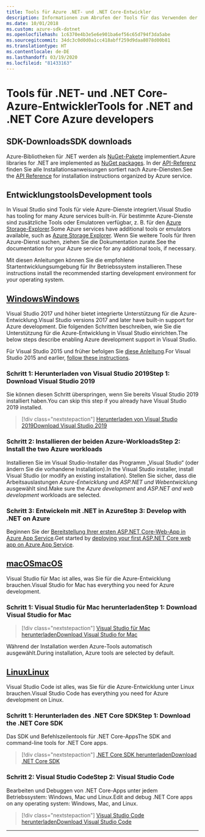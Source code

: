 ```yaml
---
title: Tools für Azure .NET- und .NET Core-Entwickler
description: Informationen zum Abrufen der Tools für das Verwenden der Azure .NET-Bibliotheken in einer Windows-, Linux- oder Mac-Umgebung
ms.date: 10/01/2018
ms.custom: azure-sdk-dotnet
ms.openlocfilehash: 1c6370e4b3e5e6e901ba6ef56c65d794f3da5abe
ms.sourcegitcommit: 34dc3c0d0d0a1cc418abff259d9daa8078d00b81
ms.translationtype: HT
ms.contentlocale: de-DE
ms.lasthandoff: 03/19/2020
ms.locfileid: "81433163"
---
```

# <a name="tools-for-net-and-net-core-azure-developers"></a><span data-ttu-id="c3985-103">Tools für .NET- und .NET Core-Azure-Entwickler</span><span class="sxs-lookup"><span data-stu-id="c3985-103">Tools for .NET and .NET Core Azure developers</span></span>

## <a name="sdk-downloads"></a><span data-ttu-id="c3985-104">SDK-Downloads</span><span class="sxs-lookup"><span data-stu-id="c3985-104">SDK downloads</span></span>

<span data-ttu-id="c3985-105">Azure-Bibliotheken für .NET werden als [NuGet-Pakete](https://www.nuget.org/packages?q=windowsazureofficial) implementiert.</span><span class="sxs-lookup"><span data-stu-id="c3985-105">Azure libraries for .NET are implemented as [NuGet packages](https://www.nuget.org/packages?q=windowsazureofficial).</span></span> <span data-ttu-id="c3985-106">In der [API-Referenz](/dotnet/api/overview/azure/?view=azure-dotnet) finden Sie alle Installationsanweisungen sortiert nach Azure-Diensten.</span><span class="sxs-lookup"><span data-stu-id="c3985-106">See the [API Reference](/dotnet/api/overview/azure/?view=azure-dotnet) for installation instructions organized by Azure service.</span></span>

## <a name="development-tools"></a><span data-ttu-id="c3985-107">Entwicklungstools</span><span class="sxs-lookup"><span data-stu-id="c3985-107">Development tools</span></span>

<span data-ttu-id="c3985-108">In Visual Studio sind Tools für viele Azure-Dienste integriert.</span><span class="sxs-lookup"><span data-stu-id="c3985-108">Visual Studio has tooling for many Azure services built-in.</span></span> <span data-ttu-id="c3985-109">Für bestimmte Azure-Dienste sind zusätzliche Tools oder Emulatoren verfügbar, z. B. für den [Azure Storage-Explorer](https://azure.microsoft.com/features/storage-explorer/).</span><span class="sxs-lookup"><span data-stu-id="c3985-109">Some Azure services have additional tools or emulators available, such as [Azure Storage Explorer](https://azure.microsoft.com/features/storage-explorer/).</span></span> <span data-ttu-id="c3985-110">Wenn Sie weitere Tools für Ihren Azure-Dienst suchen, ziehen Sie die Dokumentation zurate.</span><span class="sxs-lookup"><span data-stu-id="c3985-110">See the documentation for your Azure service for any additional tools, if necessary.</span></span>

<span data-ttu-id="c3985-111">Mit diesen Anleitungen können Sie die empfohlene Startentwicklungsumgebung für Ihr Betriebssystem installieren.</span><span class="sxs-lookup"><span data-stu-id="c3985-111">These instructions install the recommended starting development environment for your operating system.</span></span>

## <a name="windows"></a>[<span data-ttu-id="c3985-112">Windows</span><span class="sxs-lookup"><span data-stu-id="c3985-112">Windows</span></span>](#tab/windows)

<span data-ttu-id="c3985-113">Visual Studio 2017 und höher bietet integrierte Unterstützung für die Azure-Entwicklung.</span><span class="sxs-lookup"><span data-stu-id="c3985-113">Visual Studio versions 2017 and later have built-in support for Azure development.</span></span> <span data-ttu-id="c3985-114">Die folgenden Schritten beschreiben, wie Sie die Unterstützung für die Azure-Entwicklung in Visual Studio einrichten.</span><span class="sxs-lookup"><span data-stu-id="c3985-114">The below steps describe enabling Azure development support in Visual Studio.</span></span>

<span data-ttu-id="c3985-115">Für Visual Studio 2015 und früher befolgen Sie <a href="vs2015-install.md">diese Anleitung</a>.</span><span class="sxs-lookup"><span data-stu-id="c3985-115">For Visual Studio 2015 and earlier, <a href="vs2015-install.md">follow these instructions</a>.</span></span>

### <a name="step-1-download-visual-studio-2019"></a><span data-ttu-id="c3985-116">Schritt 1: Herunterladen von Visual Studio 2019</span><span class="sxs-lookup"><span data-stu-id="c3985-116">Step 1: Download Visual Studio 2019</span></span>

<span data-ttu-id="c3985-117">Sie können diesen Schritt überspringen, wenn Sie bereits Visual Studio 2019 installiert haben.</span><span class="sxs-lookup"><span data-stu-id="c3985-117">You can skip this step if you already have Visual Studio 2019 installed.</span></span>

> [!div class="nextstepaction"]
> [<span data-ttu-id="c3985-118">Herunterladen von Visual Studio 2019</span><span class="sxs-lookup"><span data-stu-id="c3985-118">Download Visual Studio 2019</span></span>](https://www.visualstudio.com/downloads/)

### <a name="step-2-install-the-two-azure-workloads"></a><span data-ttu-id="c3985-119">Schritt 2: Installieren der beiden Azure-Workloads</span><span class="sxs-lookup"><span data-stu-id="c3985-119">Step 2: Install the two Azure workloads</span></span>

<span data-ttu-id="c3985-120">Installieren Sie im Visual Studio-Installer das Programm „Visual Studio“ (oder ändern Sie die vorhandene Installation).</span><span class="sxs-lookup"><span data-stu-id="c3985-120">In the Visual Studio installer, install Visual Studio (or modify an existing installation).</span></span> <span data-ttu-id="c3985-121">Stellen Sie sicher, dass die Arbeitsauslastungen *Azure-Entwicklung* und *ASP.NET und Webentwicklung* ausgewählt sind.</span><span class="sxs-lookup"><span data-stu-id="c3985-121">Make sure the *Azure development* and *ASP.NET and web development* workloads are selected.</span></span>

### <a name="step-3-develop-with-net-on-azure"></a><span data-ttu-id="c3985-122">Schritt 3: Entwickeln mit .NET in Azure</span><span class="sxs-lookup"><span data-stu-id="c3985-122">Step 3: Develop with .NET on Azure</span></span>

<span data-ttu-id="c3985-123">Beginnen Sie der [Bereitstellung Ihrer ersten ASP.NET Core-Web-App in Azure App Service](https://docs.microsoft.com/azure/app-service-web/app-service-web-get-started-dotnet).</span><span class="sxs-lookup"><span data-stu-id="c3985-123">Get started by [deploying your first ASP.NET Core web app on Azure App Service](https://docs.microsoft.com/azure/app-service-web/app-service-web-get-started-dotnet).</span></span>

## <a name="macos"></a>[<span data-ttu-id="c3985-124">macOS</span><span class="sxs-lookup"><span data-stu-id="c3985-124">macOS</span></span>](#tab/macos)

<span data-ttu-id="c3985-125">Visual Studio für Mac ist alles, was Sie für die Azure-Entwicklung brauchen.</span><span class="sxs-lookup"><span data-stu-id="c3985-125">Visual Studio for Mac has everything you need for Azure development.</span></span>

### <a name="step-1-download-visual-studio-for-mac"></a><span data-ttu-id="c3985-126">Schritt 1: Visual Studio für Mac herunterladen</span><span class="sxs-lookup"><span data-stu-id="c3985-126">Step 1: Download Visual Studio for Mac</span></span>

> [!div class="nextstepaction"]
> [<span data-ttu-id="c3985-127">Visual Studio für Mac herunterladen</span><span class="sxs-lookup"><span data-stu-id="c3985-127">Download Visual Studio for Mac</span></span>](https://www.visualstudio.com/vs/visual-studio-mac/)

<span data-ttu-id="c3985-128">Während der Installation werden Azure-Tools automatisch ausgewählt.</span><span class="sxs-lookup"><span data-stu-id="c3985-128">During installation, Azure tools are selected by default.</span></span>

## <a name="linux"></a>[<span data-ttu-id="c3985-129">Linux</span><span class="sxs-lookup"><span data-stu-id="c3985-129">Linux</span></span>](#tab/linux)

<span data-ttu-id="c3985-130">Visual Studio Code ist alles, was Sie für die Azure-Entwicklung unter Linux brauchen.</span><span class="sxs-lookup"><span data-stu-id="c3985-130">Visual Studio Code has everything you need for Azure development on Linux.</span></span>

### <a name="step-1-download-the-net-core-sdk"></a><span data-ttu-id="c3985-131">Schritt 1: Herunterladen des .NET Core SDK</span><span class="sxs-lookup"><span data-stu-id="c3985-131">Step 1: Download the .NET Core SDK</span></span>

<span data-ttu-id="c3985-132">Das SDK und Befehlszeilentools für .NET Core-Apps</span><span class="sxs-lookup"><span data-stu-id="c3985-132">The SDK and command-line tools for .NET Core apps.</span></span>

> [!div class="nextstepaction"]
> [<span data-ttu-id="c3985-133">.NET Core SDK herunterladen</span><span class="sxs-lookup"><span data-stu-id="c3985-133">Download .NET Core SDK</span></span>](https://dotnet.microsoft.com/download)

### <a name="step-2-visual-studio-code"></a><span data-ttu-id="c3985-134">Schritt 2: Visual Studio Code</span><span class="sxs-lookup"><span data-stu-id="c3985-134">Step 2: Visual Studio Code</span></span>

<span data-ttu-id="c3985-135">Bearbeiten und Debuggen von .NET Core-Apps unter jedem Betriebssystem: Windows, Mac und Linux.</span><span class="sxs-lookup"><span data-stu-id="c3985-135">Edit and debug .NET Core apps on any operating system: Windows, Mac, and Linux.</span></span>

> [!div class="nextstepaction"]
> [<span data-ttu-id="c3985-136">Visual Studio Code herunterladen</span><span class="sxs-lookup"><span data-stu-id="c3985-136">Download Visual Studio Code</span></span>](https://code.visualstudio.com)

---
